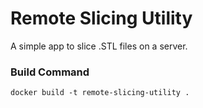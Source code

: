 # Remote Slicing Utility

A simple app to slice .STL files on a server.

### Build Command
```docker build -t remote-slicing-utility .```